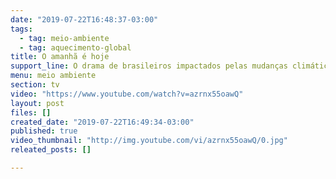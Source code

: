 ```yaml
---
date: "2019-07-22T16:48:37-03:00"
tags:
  - tag: meio-ambiente
  - tag: aquecimento-global
title: O amanhã é hoje
support_line: O drama de brasileiros impactados pelas mudanças climáticas
menu: meio ambiente
section: tv
video: "https://www.youtube.com/watch?v=azrnx55oawQ"
layout: post
files: []
created_date: "2019-07-22T16:49:34-03:00"
published: true
video_thumbnail: "http://img.youtube.com/vi/azrnx55oawQ/0.jpg"
releated_posts: []

---
```


